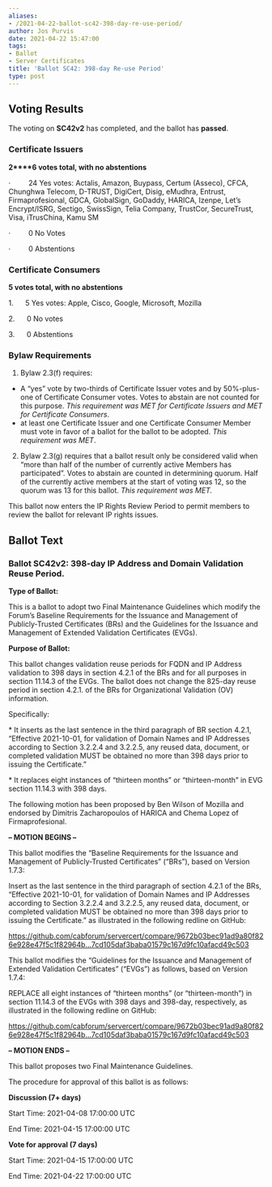 ```yaml
---
aliases:
- /2021-04-22-ballot-sc42-398-day-re-use-period/
author: Jos Purvis
date: 2021-04-22 15:47:00
tags:
- Ballot
- Server Certificates
title: 'Ballot SC42: 398-day Re-use Period'
type: post
---
```


## Voting Results 

The voting on **SC42v2** has completed, and the ballot has **passed**.

### Certificate Issuers 

**2****6 votes total, with no abstentions**

·         24 Yes votes: Actalis, Amazon, Buypass, Certum (Asseco), CFCA, Chunghwa Telecom, D-TRUST, DigiCert, Disig, eMudhra, Entrust, Firmaprofesional, GDCA, GlobalSign, GoDaddy, HARICA, Izenpe, Let’s Encrypt/ISRG, Sectigo, SwissSign, Telia Company, TrustCor, SecureTrust, Visa, iTrusChina, Kamu SM

·         0 No Votes

·         0 Abstentions

### Certificate Consumers 

**5 votes total, with no abstentions**

1.      5 Yes votes: Apple, Cisco, Google, Microsoft, Mozilla

2.      0 No votes

3.      0 Abstentions

### Bylaw Requirements 

1. Bylaw 2.3(f) requires:

- A “yes” vote by two-thirds of Certificate Issuer votes and by 50%-plus-one of Certificate Consumer votes. Votes to abstain are not counted for this purpose.
  _This requirement was MET for Certificate Issuers and MET for Certificate Consumers_.
- at least one Certificate Issuer and one Certificate Consumer Member must vote in favor of a ballot for the ballot to be adopted.
  _This requirement was MET_.

2. Bylaw 2.3(g) requires that a ballot result only be considered valid when “more than half of the number of currently active Members has participated”. Votes to abstain are counted in determining quorum. Half of the currently active members at the start of voting was 12, so the quorum was 13 for this ballot.
   _This requirement was MET._

This ballot now enters the IP Rights Review Period to permit members to review the ballot for relevant IP rights issues.

## Ballot Text 

### Ballot SC42v2: 398-day IP Address and Domain Validation Reuse Period. 

**Type of Ballot:**

This is a ballot to adopt two Final Maintenance Guidelines which modify the Forum’s Baseline Requirements for the Issuance and Management of Publicly-Trusted Certificates (BRs) and the Guidelines for the Issuance and Management of Extended Validation Certificates (EVGs).

**Purpose of Ballot:**

This ballot changes validation reuse periods for FQDN and IP Address validation to 398 days in section 4.2.1 of the BRs and for all purposes in section 11.14.3 of the EVGs. The ballot does not change the 825-day reuse period in section 4.2.1. of the BRs for Organizational Validation (OV) information.

Specifically:

\* It inserts as the last sentence in the third paragraph of BR section 4.2.1, “Effective 2021-10-01, for validation of Domain Names and IP Addresses according to Section 3.2.2.4 and 3.2.2.5, any reused data, document, or completed validation MUST be obtained no more than 398 days prior to issuing the Certificate.”

\* It replaces eight instances of “thirteen months” or “thirteen-month” in EVG section 11.14.3 with 398 days.

The following motion has been proposed by Ben Wilson of Mozilla and endorsed by Dimitris Zacharopoulos of HARICA and Chema Lopez of Firmaprofesional.

**– MOTION BEGINS –**

This ballot modifies the “Baseline Requirements for the Issuance and Management of Publicly-Trusted Certificates” (“BRs”), based on Version 1.7.3:

Insert as the last sentence in the third paragraph of section 4.2.1 of the BRs, “Effective 2021-10-01, for validation of Domain Names and IP Addresses according to Section 3.2.2.4 and 3.2.2.5, any reused data, document, or completed validation MUST be obtained no more than 398 days prior to issuing the Certificate.” as illustrated in the following redline on GitHub:

https://github.com/cabforum/servercert/compare/9672b03bec91ad9a80f826e928e47f5c1f82964b…7cd105daf3baba01579c167d9fc10afacd49c503

This ballot modifies the “Guidelines for the Issuance and Management of Extended Validation Certificates” (“EVGs”) as follows, based on Version 1.7.4:

REPLACE all eight instances of “thirteen months” (or “thirteen-month”) in section 11.14.3 of the EVGs with 398 days and 398-day, respectively, as illustrated in the following redline on GitHub:

https://github.com/cabforum/servercert/compare/9672b03bec91ad9a80f826e928e47f5c1f82964b…7cd105daf3baba01579c167d9fc10afacd49c503

**– MOTION ENDS –**

This ballot proposes two Final Maintenance Guidelines.

The procedure for approval of this ballot is as follows:

**Discussion (7+ days)**

Start Time: 2021-04-08 17:00:00 UTC

End Time: 2021-04-15 17:00:00 UTC

**Vote for approval (7 days)**

Start Time: 2021-04-15 17:00:00 UTC

End Time: 2021-04-22 17:00:00 UTC